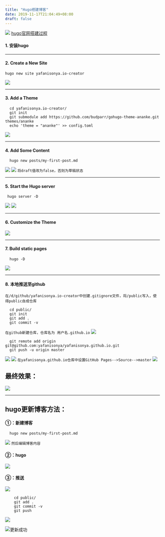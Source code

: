 ```yaml
---
title: "Hugo搭建博客"
date: 2019-11-17T21:04:49+08:00
draft: false
---
```

![](https://upload-images.jianshu.io/upload_images/16155751-c956bde8ee2c8e16.png?imageMogr2/auto-orient/strip%7CimageView2/2/w/1240)
[hugo官网搭建过程](https://gohugo.io/getting-started/quick-start/)
#### 1. 安装hugo
______
#### 2. Create a New Site
```
hugo new site yafanisonya.io-creator
```
![](https://upload-images.jianshu.io/upload_images/16155751-3ca7d718d977926e.png?imageMogr2/auto-orient/strip%7CimageView2/2/w/1240)
______
#### 3. Add a Theme
```
  cd yafanisonya.io-creator/
  git init
  git submodule add https://github.com/budparr/gohugo-theme-ananke.git themes/ananke
  echo 'theme = "ananke"' >> config.toml
```
![](https://upload-images.jianshu.io/upload_images/16155751-501039de7a41cacc.png?imageMogr2/auto-orient/strip%7CimageView2/2/w/1240)
______
#### 4.  Add Some Content
```
  hugo new posts/my-first-post.md
```
![](https://upload-images.jianshu.io/upload_images/16155751-836cc24b30c51f8c.png?imageMogr2/auto-orient/strip%7CimageView2/2/w/1240)
![](https://upload-images.jianshu.io/upload_images/16155751-0d62a31b71b132eb.png?imageMogr2/auto-orient/strip%7CimageView2/2/w/1240)
`将draft值改为false，否则为草稿状态`
______
#### 5.  Start the Hugo server
```
 hugo server -D
```
![](https://upload-images.jianshu.io/upload_images/16155751-6883ffdca42f3789.png?imageMogr2/auto-orient/strip%7CimageView2/2/w/1240)
![](https://upload-images.jianshu.io/upload_images/16155751-aca2a580277c186e.png?imageMogr2/auto-orient/strip%7CimageView2/2/w/1240)
______
#### 6. Customize the Theme
![](https://upload-images.jianshu.io/upload_images/16155751-ba0111ada6b0f6fa.png?imageMogr2/auto-orient/strip%7CimageView2/2/w/1240)
______
#### 7.  Build static pages
```
  hugo -D
```
![](https://upload-images.jianshu.io/upload_images/16155751-fef3357e447aa567.png?imageMogr2/auto-orient/strip%7CimageView2/2/w/1240)
______
#### 8. 本地推送至github
`在/d/github/yafanisonya.io-creator中创建.gitignore文件，将/public写入，使得public自成仓库`
```
  cd public/
  git init
  git add .
  git commit -v
```
`在github新建仓库，仓库名为 用户名.github.io`
![](https://upload-images.jianshu.io/upload_images/16155751-de1bf08a19407895.png?imageMogr2/auto-orient/strip%7CimageView2/2/w/1240)
```
  git remote add origin git@github.com:yafanisonya/yafanisonya.github.io.git
  git push -u origin master
```
![](https://upload-images.jianshu.io/upload_images/16155751-6bef117c3ac509bb.png?imageMogr2/auto-orient/strip%7CimageView2/2/w/1240)
![](https://upload-images.jianshu.io/upload_images/16155751-254af368e24f1c7b.png?imageMogr2/auto-orient/strip%7CimageView2/2/w/1240)
`在yafanisonya.github.io仓库中设置GitHub Pages-->Source-->master`
![](https://upload-images.jianshu.io/upload_images/16155751-b783f0c73e4fcf59.png?imageMogr2/auto-orient/strip%7CimageView2/2/w/1240)
## 最终效果：
![](https://upload-images.jianshu.io/upload_images/16155751-83c3b91495b7e02d.png?imageMogr2/auto-orient/strip%7CimageView2/2/w/1240)
______
## hugo更新博客方法：

#### ①：新建博客
```
  hugo new posts/my-first-post.md
```
![](https://upload-images.jianshu.io/upload_images/16155751-0581c5fd735f537d.png?imageMogr2/auto-orient/strip%7CimageView2/2/w/1240)
`然后编辑博客内容`
#### ②：hugo
![](https://upload-images.jianshu.io/upload_images/16155751-73a2cec915ac136a.png?imageMogr2/auto-orient/strip%7CimageView2/2/w/1240)
#### ③：推送
![](https://upload-images.jianshu.io/upload_images/16155751-96be171c5cfc1d0a.png?imageMogr2/auto-orient/strip%7CimageView2/2/w/1240)
```
    cd public/
    git add .
    git commit -v
    git push
```
![](https://upload-images.jianshu.io/upload_images/16155751-616eb245c25e2e94.png?imageMogr2/auto-orient/strip%7CimageView2/2/w/1240)

![更新成功](https://upload-images.jianshu.io/upload_images/16155751-16619dc8462ef32e.png?imageMogr2/auto-orient/strip%7CimageView2/2/w/1240)

